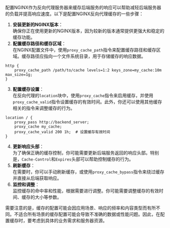 配置NGINX作为反向代理服务器来缓存后端服务的响应可以帮助减轻后端服务器的负载并提高响应速度。以下是配置NGINX反向代理缓存的一些步骤：



1.  **安装更新的NGINX版本**：  
确保你正在使用更新的NGINX版本，因为较新的版本通常提供更强大和稳定的缓存功能。 
2.  **配置缓存路径和缓存区域**：  
在NGINX配置文件中，使用`proxy_cache_path`指令来配置缓存路径和缓存区域。缓存路径应指向一个文件系统目录，用于存储缓存的响应数据。 

```nginx
http {
    proxy_cache_path /path/to/cache levels=1:2 keys_zone=my_cache:10m max_size=1g;
}
```

 

3.  **配置缓存设置**：  
在反向代理的`location`块中，使用`proxy_cache`指令来启用缓存，并使用`proxy_cache_valid`指令设置缓存的有效时间。此外，你还可以使用其他缓存相关的指令来调整缓存的行为。 

```nginx
location / {
    proxy_pass http://backend_server;
    proxy_cache my_cache;
    proxy_cache_valid 200 1h;  # 设置缓存有效时间
}
```

 

4.  **更新响应头部**：  
为了确保正确的缓存控制，你可能需要更新后端服务返回的响应头部。特别是，`Cache-Control`和`Expires`头部可以帮助控制缓存的行为。 
5.  **刷新缓存**：  
在需要时，你可以手动刷新缓存，或使用`proxy_cache_bypass`指令来绕过缓存并直接从后端获取响应。 
6.  **监控和调整**：  
监控缓存的命中率和性能，根据需要进行调整。你可能需要调整缓存的有效时间、缓存的大小等参数。 



需要注意的是，缓存的配置可能会因应用场景、响应的频率和内容类型而有所不同。不适合所有场景的缓存配置可能会导致不准确的数据或性能问题。因此，在配置缓存时，要考虑到具体的业务需求和服务器资源。


